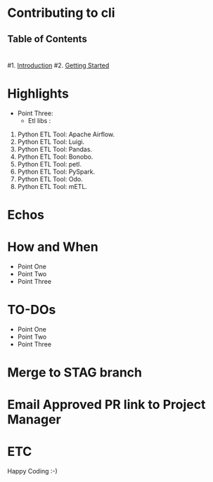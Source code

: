 # Contributing to cli
 ## Table of Contents
 #
 #1. [Introduction](#introduction)
 #2. [Getting Started](#getting-started)

 # Highlights
 
 - Point Three: 
   * Etl libs : 

1) Python ETL Tool: Apache Airflow.
2) Python ETL Tool: Luigi.
3) Python ETL Tool: Pandas.
4) Python ETL Tool: Bonobo.
5) Python ETL Tool: petl.
6) Python ETL Tool: PySpark.
7) Python ETL Tool: Odo.
8) Python ETL Tool: mETL. 


 # Echos
 
 
 # How and When 
 
 - Point One 
 - Point Two
 - Point Three


 # TO-DOs
 

 - Point One 
 - Point Two
 - Point Three

 # Merge to STAG branch
 # Email Approved PR link to Project Manager
 # ETC

Happy Coding :-)


